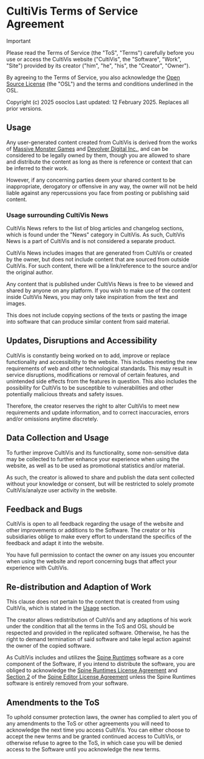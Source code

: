 <!-- CHANGES_SUMMARY="The terms includes non-sensitive data collection and usage." -->
# CultiVis Terms of Service Agreement

> [!IMPORTANT]
> Please read the Terms of Service (the "ToS", "Terms") carefully before you use or access the CultiVis website ("CultiVis", the "Software", "Work", "Site") provided by its creator ("him", "he", "his", the "Creator", "Owner").
>
> By agreeing to the Terms of Service, you also acknowledge the [Open Source License](LICENSE) (the "OSL") and the terms and conditions underlined in the OSL.

Copyright (c) 2025 osoclos
Last updated: 12 February 2025. Replaces all prior versions.

## Usage

Any user-generated content created from CultiVis is derived from the works of [Massive Monster Games](https://massivemonster.co/) and [Devolver Digital Inc.](https://devolverdigital.com/), and can be considered to be legally owned by them, though you are allowed to share and distribute the content as long as there is reference or context that can be inferred to their work.

However, if any concerning parties deem your shared content to be inappropriate, derogatory or offensive in any way, the owner will not be held liable against any repercussions you face from posting or publishing said content.

### Usage surrounding CultiVis News

CultiVis News refers to the list of blog articles and changelog sections, which is found under the "News" category in CultiVis. As such, CultiVis News is a part of CultiVis and is not considered a separate product.

CultiVis News includes images that are generated from CultiVis or created by the owner, but does not include content that are sourced from outside CultiVis. For such content, there will be a link/reference to the source and/or the original author.

Any content that is published under CultiVis News is free to be viewed and shared by anyone on any platform. If you wish to make use of the content inside CultiVis News, you may only take inspiration from the text and images.

This does not include copying sections of the texts or pasting the image into software that can produce similar content from said material.

## Updates, Disruptions and Accessibility

CultiVis is constantly being worked on to add, improve or replace functionality and accessibility to the website. This includes meeting the new requirements of web and other technological standards. This may result in service disruptions, modifications or removal of certain features, and unintended side effects from the features in question. This also includes the possibility for CultiVis to be susceptible to vulnerabilities and other potentially malicious threats and safety issues.

Therefore, the creator reserves the right to alter CultiVis to meet new requirements and update information, and to correct inaccuracies, errors and/or omissions anytime discretely.

## Data Collection and Usage

To further improve CultiVis and its functionality, some non-sensitive data may be collected to further enhance your experience when using the website, as well as to be used as promotional statistics and/or material.

As such, the creator is allowed to share and publish the data sent collected without your knowledge or consent, but will be restricted to solely promote CultiVis/analyze user activity in the website.

## Feedback and Bugs

CultiVis is open to all feedback regarding the usage of the website and other improvements or additions to the Software. The creator or his subsidiaries oblige to make every effort to understand the specifics of the feedback and adapt it into the website.  

You have full permission to contact the owner on any issues you encounter when using the website and report concerning bugs that affect your experience with CultiVis.

## Re-distribution and Adaption of Work

This clause does not pertain to the content that is created from using CultiVis, which is stated in the [Usage](#usage) section.

The creator allows redistribution of CultiVis and any adaptions of his work under the condition that all the terms in the ToS and OSL should be respected and provided in the replicated software. Otherwise, he has the right to demand termination of said software and take legal action against the owner of the copied software.

As CultiVis includes and utilizes the [Spine Runtimes](https://esotericsoftware.com/spine-runtimes) software as a core component of the Software, if you intend to distribute the software, you are obliged to acknowledge the [Spine Runtimes License Agreement](https://esotericsoftware.com/spine-runtimes-license) and [Section 2](https://esotericsoftware.com/spine-editor-license#s2) of the [Spine Editor License Agreement](https://en.esotericsoftware.com/spine-editor-license) unless the Spine Runtimes software is entirely removed from your software.

## Amendments to the ToS

To uphold consumer protection laws, the owner has complied to alert you of any amendments to the ToS or other agreements you will need to acknowledge the next time you access CultiVis. You can either choose to accept the new terms and be granted continued access to CultiVis, or otherwise refuse to agree to the ToS, in which case you will be denied access to the Software until you acknowledge the new terms.
